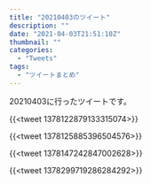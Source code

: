```yaml
---
title: "20210403のツイート"
description: ""
date: "2021-04-03T21:51:10Z"
thumbnail: ""
categories:
  - "Tweets"
tags:
  - "ツイートまとめ"
---
```

20210403に行ったツイートです。
<!--more-->
{{<tweet 1378122879133315074>}}

{{<tweet 1378125885396504576>}}

{{<tweet 1378147242847002628>}}

{{<tweet 1378299719286284292>}}

